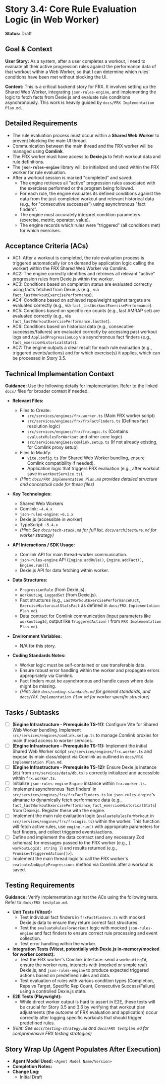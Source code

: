 # Story 3.4: Core Rule Evaluation Logic (in Web Worker)

**Status:** Draft

## Goal & Context

**User Story:** As a system, after a user completes a workout, I need to evaluate all their active progression rules against the performance data of that workout within a Web Worker, so that I can determine which rules' conditions have been met without blocking the UI.

**Context:** This is a critical backend story for FRX. It involves setting up the Shared Web Worker, integrating `json-rules-engine`, and implementing the logic to fetch facts from Dexie.js and evaluate rule conditions asynchronously. This work is heavily guided by `docs/FRX Implementation Plan.md`.

## Detailed Requirements

* The rule evaluation process must occur within a **Shared Web Worker** to prevent blocking the main UI thread.
* Communication between the main thread and the FRX worker will be managed using **Comlink**.
* The FRX worker must have access to **Dexie.js** to fetch workout data and rule definitions.
* The **`json-rules-engine`** library will be initialized and used within the FRX worker for rule evaluation.
* After a workout session is marked "completed" and saved:
  * The engine retrieves all "active" progression rules associated with the exercises performed or the program being followed.
  * For each rule, the engine evaluates its defined conditions against the data from the just-completed workout and relevant historical data (e.g., for "consecutive successes") using asynchronous "fact finders".
  * The engine must accurately interpret condition parameters (exercise, metric, operator, value).
  * The engine records which rules were "triggered" (all conditions met) for which exercises.

## Acceptance Criteria (ACs)

* AC1: After a workout is completed, the rule evaluation process is triggered automatically (or on demand by application logic calling the worker) within the FRX Shared Web Worker via Comlink.
* AC2: The engine correctly identifies and retrieves all relevant "active" progression rules from Dexie.js within the worker.
* AC3: Conditions based on completion status are evaluated correctly using facts fetched from Dexie.js (e.g., via `fact_lastWorkoutExercisePerformance`).
* AC4: Conditions based on achieved reps/weight against targets are evaluated correctly (e.g., via `fact_lastWorkoutExercisePerformance`).
* AC5: Conditions based on specific rep counts (e.g., last AMRAP set) are evaluated correctly (e.g., via `fact_lastWorkoutExercisePerformance.lastSet`).
* AC6: Conditions based on historical data (e.g., consecutive successes/failures) are evaluated correctly by accessing past workout logs and `AppliedProgressionLog` via asynchronous fact finders (e.g., `fact_exerciseHistoricalStats`).
* AC7: The engine outputs a clear result for each rule evaluation (e.g., triggered events/actions) and for which exercise(s) it applies, which can be processed in Story 3.5.

## Technical Implementation Context

**Guidance:** Use the following details for implementation. Refer to the linked `docs/` files for broader context if needed.

* **Relevant Files:**
  * Files to Create:
    * `src/services/engines/frx.worker.ts` (Main FRX worker script)
    * `src/services/engines/frx/frxFactFinders.ts` (Defines fact resolution logic)
    * `src/services/engines/frx/frxLogic.ts` (Contains `evaluateRulesForWorkout` and other core logic)
    * `src/services/engines/comlink.setup.ts` (If not already existing, for Comlink proxy setup)
  * Files to Modify:
    * `vite.config.ts` (for Shared Web Worker bundling, ensure Comlink compatibility if needed).
    * Application logic that triggers FRX evaluation (e.g., after workout save in `workoutService.ts`).
  * _(Hint: `docs/FRX Implementation Plan.md` provides detailed structure and conceptual code for these files)_

* **Key Technologies:**
  * Shared Web Workers
  * Comlink: `~4.4.x`
  * `json-rules-engine`: `~6.1.x`
  * Dexie.js (accessible in worker)
  * TypeScript: `~5.4.x`
  * _(Hint: See `docs/tech-stack.md` for full list, `docs/architecture.md` for worker strategy)_

* **API Interactions / SDK Usage:**
  * Comlink API for main thread-worker communication.
  * `json-rules-engine` API (`Engine.addRule()`, `Engine.addFact()`, `Engine.run()`).
  * Dexie.js API for data fetching within worker.

* **Data Structures:**
  * `ProgressionRule` (from Dexie.js).
  * `WorkoutLog`, `LoggedSet` (from Dexie.js).
  * Fact structures (e.g., `LastWorkoutExercisePerformanceFact`, `ExerciseHistoricalStatsFact` as defined in `docs/FRX Implementation Plan.md`).
  * Data contract for Comlink communication (input parameters like `workoutLogId`, output like `TriggeredAction[]` from `FRX Implementation Plan.md`).

* **Environment Variables:**
  * N/A for this story.

* **Coding Standards Notes:**
  * Worker logic must be self-contained or use transferable data.
  * Ensure robust error handling within the worker and propagate errors appropriately via Comlink.
  * Fact finders must be asynchronous and handle cases where data might be missing.
  * _(Hint: See `docs/coding-standards.md` for general standards, and `docs/FRX Implementation Plan.md` for worker specific structure)_

## Tasks / Subtasks

* [ ] **(Engine Infrastructure - Prerequisite TS-11):** Configure Vite for Shared Web Worker bundling. Implement `src/services/engines/comlink.setup.ts` to manage Comlink proxies for main thread access to worker services.
* [ ] **(Engine Infrastructure - Prerequisite TS-11):** Implement the initial Shared Web Worker script `src/services/engines/frx.worker.ts` and expose its main class/object via Comlink as outlined in `docs/FRX Implementation Plan.md`.
* [ ] **(Engine Infrastructure - Prerequisite TS-12):** Ensure Dexie.js instance (`db`) from `src/services/data/db.ts` is correctly initialized and accessible within `frx.worker.ts`.
* [ ] Initialize `json-rules-engine` `Engine` instance within `frx.worker.ts`.
* [ ] Implement asynchronous 'fact finders' in `src/services/engines/frx/frxFactFinders.ts` for `json-rules-engine`'s almanac to dynamically fetch performance data (e.g., `fact_lastWorkoutExercisePerformance`, `fact_exerciseHistoricalStats`) from Dexie.js. Register these with the engine.
* [ ] Implement the main rule evaluation logic (`evaluateRulesForWorkout` in `src/services/engines/frx/frxLogic.ts`) within the worker. This function will fetch active rules, use `engine.run()` with appropriate parameters for fact finders, and collect triggered events/actions.
* [ ] Define and implement the data contract (and any necessary Zod schemas) for messages passed to the FRX worker (e.g., `{ workoutLogId: string }`) and results returned (e.g., `Promise<TriggeredAction[]>`).
* [ ] Implement the main thread logic to call the FRX worker's `evaluateAndApplyProgressions` method via Comlink after a workout is saved.

## Testing Requirements

**Guidance:** Verify implementation against the ACs using the following tests. Refer to `docs/FRX testplan.md`.

* **Unit Tests (Vitest):**
  * Test individual fact finders in `frxFactFinders.ts` with mocked Dexie.js data to ensure they return correct fact structures.
  * Test the `evaluateRulesForWorkout` logic with mocked `json-rules-engine` and fact finders to ensure correct rule processing and event collection.
  * Test error handling within the worker.
* **Integration Tests (Vitest, potentially with Dexie.js in-memory/mocked for worker context):**
  * Test the FRX worker's Comlink interface: send a `workoutLogId`, ensure the worker runs, interacts with (mocked or simple real) Dexie.js, and `json-rules-engine` to produce expected triggered actions based on predefined rules and data.
  * Test evaluation of rules with various condition types (Completion, Reps vs Target, Specific Rep Count, Consecutive Success/Failure) using a controlled Dexie.js state.
* **E2E Tests (Playwright):**
  * While direct worker output is hard to assert in E2E, these tests will be crucial for Story 3.5 and 3.6 by verifying that workout plan adjustments (the _outcome_ of FRX evaluation and application) occur correctly after logging specific workouts that should trigger predefined rules.
* _(Hint: See `docs/testing-strategy.md` and `docs/FRX testplan.md` for comprehensive FRX testing strategies)_

## Story Wrap Up (Agent Populates After Execution)

* **Agent Model Used:** `<Agent Model Name/Version>`
* **Completion Notes:**
* **Change Log:**
  * Initial Draft
